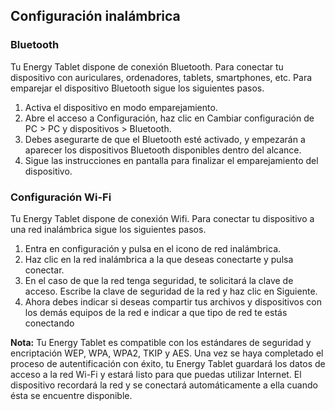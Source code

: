 ## Configuración inalámbrica

### Bluetooth

Tu Energy Tablet dispone de conexión Bluetooth. Para conectar tu dispositivo con auriculares, ordenadores, tablets, smartphones, etc. Para emparejar el dispositivo Bluetooth sigue los siguientes pasos.
1. Activa el dispositivo en modo emparejamiento.
2. Abre el acceso a Configuración, haz clic en Cambiar configuración de PC > PC y dispositivos > Bluetooth.
3. Debes asegurarte de que el Bluetooth esté activado, y empezarán a aparecer los dispositivos Bluetooth disponibles dentro del alcance.
4. Sigue las instrucciones en pantalla para finalizar el emparejamiento del dispositivo.



### Configuración Wi-Fi

Tu Energy Tablet dispone de conexión Wifi. Para conectar tu dispositivo a una red inalámbrica sigue los siguientes pasos.

1. Entra en configuración y pulsa en el icono de red inalámbrica.
2. Haz clic en la red inalámbrica a la que deseas conectarte y pulsa conectar.
3. En el caso de que la red tenga seguridad, te solicitará la clave de acceso. Escribe la clave de seguridad de la red y haz clic en Siguiente.
4. Ahora debes indicar si deseas compartir tus archivos y dispositivos con los demás equipos de la red e indicar a que tipo de red te estás conectando

**Nota:** Tu Energy Tablet es compatible con los estándares de seguridad y encriptación WEP, WPA, WPA2, TKIP y
AES. Una vez se haya completado el proceso de autentificación con éxito, tu Energy Tablet guardará los datos
de acceso a la red Wi-Fi y estará listo para que puedas utilizar Internet. El dispositivo recordará la red y se
conectará automáticamente a ella cuando ésta se encuentre disponible.
